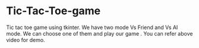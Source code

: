 # Tic-Tac-Toe-game
Tic tac toe game using tkinter. We have two mode Vs Friend and Vs AI mode. We can choose one of them and play our game .
You can refer above video for demo.
